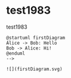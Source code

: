 # test1983
test1983

```
@startuml firstDiagram
Alice -> Bob: Hello
Bob -> Alice: Hi!	
@enduml
-->

![](firstDiagram.svg)
